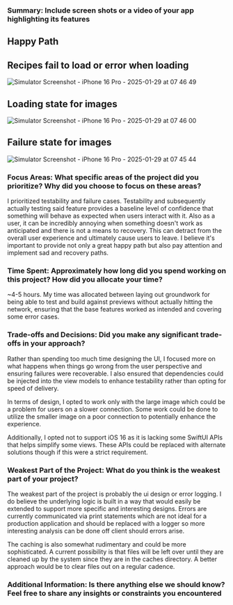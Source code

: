 ### Summary: Include screen shots or a video of your app highlighting its features

## Happy Path

## Recipes fail to load or error when loading
![Simulator Screenshot - iPhone 16 Pro - 2025-01-29 at 07 46 49](https://github.com/user-attachments/assets/1a28ea0f-f8fd-433e-8ebf-7f3ce270d568)

## Loading state for images
![Simulator Screenshot - iPhone 16 Pro - 2025-01-29 at 07 46 00](https://github.com/user-attachments/assets/541eba2c-f6f7-4b81-810f-8ef869358132)

## Failure state for images
![Simulator Screenshot - iPhone 16 Pro - 2025-01-29 at 07 45 44](https://github.com/user-attachments/assets/350d7798-7c5d-4e2e-b853-637ad007f0eb)


### Focus Areas: What specific areas of the project did you prioritize? Why did you choose to focus on these areas?

I prioritized testability and failure cases. Testability and subsequently actually testing said feature provides a baseline level of confidence that something will behave as expected when users interact with it. Also as a user, it can be incredibly annoying when something doesn't work as anticipated and there is not a means to recovery. This can detract from the overall user experience and ultimately cause users to leave. I believe it's important to provide not only a great happy path but also pay attention and implement sad and recovery paths.

### Time Spent: Approximately how long did you spend working on this project? How did you allocate your time?

~4-5 hours. My time was allocated between laying out groundwork for being able to test and build against previews without actually hitting the network, ensuring that the base features worked as intended and covering some error cases.

### Trade-offs and Decisions: Did you make any significant trade-offs in your approach?

Rather than spending too much time designing the UI, I focused more on what happens when things go wrong from the user perspective and ensuring failures were recoverable. I also ensured that dependencies could be injected into the view models to enhance testability rather than opting for speed of delivery. 

In terms of design, I opted to work only with the large image which could be a problem for users on a slower connection. Some work could be done to utilize the smaller image on a poor connection to potentially enhance the experience.

Additionally, I opted not to support iOS 16 as it is lacking some SwiftUI APIs that helps simplify some views. These APIs could be replaced with alternate solutions though if this were a strict requirement.

### Weakest Part of the Project: What do you think is the weakest part of your project?

The weakest part of the project is probably the ui design or error logging. I do believe the underlying logic is built in a way that would easily be extended to support more specific and interesting designs. Errors are currently communicated via print statements which are not ideal for a production application and should be replaced with a logger so more interesting analysis can be done off client should errors arise.

The caching is also somewhat rudimentary and could be more sophisticated. A current possibility is that files will be left over until they are cleaned up by the system since they are in the caches directory. A better approach would be to clear files out on a regular cadence. 

### Additional Information: Is there anything else we should know? Feel free to share any insights or constraints you encountered

